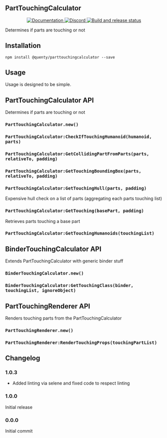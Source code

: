 ## PartTouchingCalculator
<div align="center">
  <a href="http://quenty.github.io/api/">
    <img src="https://img.shields.io/badge/docs-website-green.svg" alt="Documentation" />
  </a>
  <a href="https://discord.gg/mhtGUS8">
    <img src="https://img.shields.io/badge/discord-nevermore-blue.svg" alt="Discord" />
  </a>
  <a href="https://github.com/Quenty/NevermoreEngine/actions">
    <img src="https://github.com/Quenty/NevermoreEngine/actions/workflows/build.yml/badge.svg" alt="Build and release status" />
  </a>
</div>

Determines if parts are touching or not

## Installation
```
npm install @quenty/parttouchingcalculator --save
```

## Usage
Usage is designed to be simple.

## PartTouchingCalculator API
Determines if parts are touching or not

### `PartTouchingCalculator.new()`

### `PartTouchingCalculator:CheckIfTouchingHumanoid(humanoid, parts)`

### `PartTouchingCalculator:GetCollidingPartFromParts(parts, relativeTo, padding)`

### `PartTouchingCalculator:GetTouchingBoundingBox(parts, relativeTo, padding)`

### `PartTouchingCalculator:GetTouchingHull(parts, padding)`
Expensive hull check on a list of parts (aggregating each parts touching list)

### `PartTouchingCalculator:GetTouching(basePart, padding)`
Retrieves parts touching a base part

### `PartTouchingCalculator:GetTouchingHumanoids(touchingList)`


## BinderTouchingCalculator API
Extends PartTouchingCalculator with generic binder stuff

### `BinderTouchingCalculator.new()`

### `BinderTouchingCalculator:GetTouchingClass(binder, touchingList, ignoreObject)`


## PartTouchingRenderer API
Renders touching parts from the PartTouchingCalculator

### `PartTouchingRenderer.new()`

### `PartTouchingRenderer:RenderTouchingProps(touchingPartList)`

## Changelog

### 1.0.3
- Added linting via selene and fixed code to respect linting

### 1.0.0
Initial release

### 0.0.0
Initial commit

